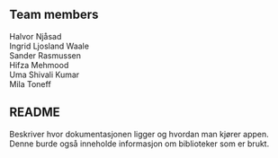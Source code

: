## Team members
Halvor Njåsad  
Ingrid Ljosland Waale  
Sander Rasmussen  
Hifza Mehmood  
Uma Shivali Kumar  
Mila Toneff  



## README

Beskriver hvor dokumentasjonen ligger og hvordan man kjører
appen. Denne burde også inneholde informasjon om biblioteker
som er brukt.
